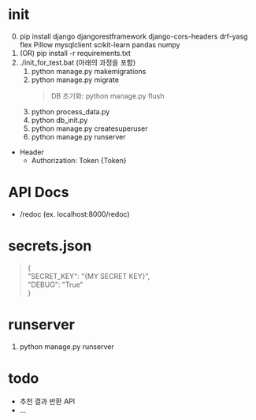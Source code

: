 # init


0. pip install django djangorestframework django-cors-headers drf-yasg flex Pillow mysqlclient scikit-learn pandas numpy
0. (OR) pip install -r requirements.txt
1. ./init_for_test.bat (아래의 과정을 포함)
    1. python manage.py makemigrations
    2. python manage.py migrate
        > DB 초기화: python manage.py flush
    0. python process_data.py
    0. python db_init.py
    3. python manage.py createsuperuser
    4. python manage.py runserver

+ Header
    - Authorization: Token {Token}

# API Docs

- /redoc (ex. localhost:8000/redoc)

# secrets.json

>{  
>"SECRET_KEY": "{MY SECRET KEY}",  
>"DEBUG": "True"  
>}

# runserver

1. python manage.py runserver

# todo

- 추천 결과 반환 API
- ...
